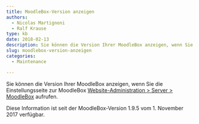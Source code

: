 ```yaml
---
title: MoodleBox-Version anzeigen
authors:
  - Nicolas Martignoni
  - Ralf Krause
type: kb
date: 2018-02-13
description: Sie können die Version Ihrer MoodleBox anzeigen, wenn Sie die Einstellungsseite aufrufen
slug: moodlebox-version-anzeigen
categories:
  - Maintenance

---
```

Sie können die Version Ihrer MoodleBox anzeigen, wenn Sie die Einstellungsseite zur MoodleBox [Website-Administration > Server > MoodleBox][1] aufrufen.

Diese Information ist seit der MoodleBox-Version 1.9.5 vom 1. November 2017 verfügbar.

 [1]: http://moodlebox.home/admin/tool/moodlebox/index.php
